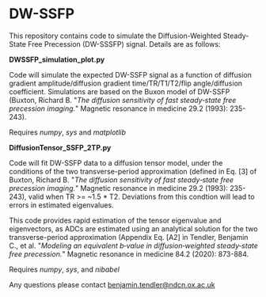 # DW-SSFP
This repository contains code to simulate the Diffusion-Weighted Steady-State Free Precession (DW-SSSFP) signal. Details are as follows:

**DWSSFP_simulation_plot.py**

Code will simulate the expected DW-SSFP signal as a function of diffusion gradient amplitude/diffusion gradient time/TR/T1/T2/flip angle/diffusion coefficient. Simulations are based on the Buxon model of DW-SSFP (Buxton, Richard B. "*The diffusion sensitivity of fast steady‐state free precession imaging.*" Magnetic resonance in medicine 29.2 (1993): 235-243).

Requires *numpy*, *sys* and *matplotlib*

**DiffusionTensor_SSFP_2TP.py**

Code will fit DW-SSFP data to a diffusion tensor model, under the conditions of the two transverse-period approximation (defined in Eq. [3] of Buxton, Richard B. "*The diffusion sensitivity of fast steady‐state free precession imaging.*" Magnetic resonance in medicine 29.2 (1993): 235-243), valid when TR >= ~1.5 * T2. Deviations from this condtion will lead to errors in estimated eigenvalues. 

This code provides rapid estimation of the tensor eigenvalue and eigenvectors, as ADCs are estimated using an analytical solution for the two transverse-period approximation (Appendix Eq. [A2] in Tendler, Benjamin C., et al. "*Modeling an equivalent b‐value in diffusion‐weighted steady‐state free precession.*" Magnetic resonance in medicine 84.2 (2020): 873-884.

Requires *numpy*, *sys*, and *nibabel*

Any questions please contact benjamin.tendler@ndcn.ox.ac.uk

